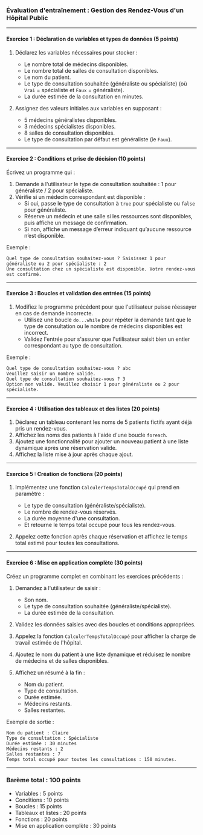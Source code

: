 ### **Évaluation d'entraînement : Gestion des Rendez-Vous d'un Hôpital Public**

---

#### **Exercice 1 : Déclaration de variables et types de données** (5 points)  
1. Déclarez les variables nécessaires pour stocker :  
   - Le nombre total de médecins disponibles.  
   - Le nombre total de salles de consultation disponibles.  
   - Le nom du patient.  
   - Le type de consultation souhaitée (généraliste ou spécialiste) (où `Vrai` = spécialiste et `Faux` = généraliste).  
   - La durée estimée de la consultation en minutes.  

2. Assignez des valeurs initiales aux variables en supposant :  
   - 5 médecins généralistes disponibles.  
   - 3 médecins spécialistes disponibles.  
   - 8 salles de consultation disponibles.  
   - Le type de consultation par défaut est généraliste (ie `Faux`).  

---

#### **Exercice 2 : Conditions et prise de décision** (10 points)  
Écrivez un programme qui :  
1. Demande à l'utilisateur le type de consultation souhaitée : 1 pour généraliste / 2 pour spécialiste.  
2. Vérifie si un médecin correspondant est disponible :  
   - Si oui, passe le type de consultation à `true` pour spécialiste ou `false` pour généraliste.  
   - Réserve un médecin et une salle si les ressources sont disponibles, puis affiche un message de confirmation.  
   - Si non, affiche un message d’erreur indiquant qu’aucune ressource n’est disponible.  

Exemple :  
```
Quel type de consultation souhaitez-vous ? Saisissez 1 pour généraliste ou 2 pour spécialiste : 2
Une consultation chez un spécialiste est disponible. Votre rendez-vous est confirmé.
```

---

#### **Exercice 3 : Boucles et validation des entrées** (15 points)  
1. Modifiez le programme précédent pour que l'utilisateur puisse réessayer en cas de demande incorrecte.  
   - Utilisez une boucle `do...while` pour répéter la demande tant que le type de consultation ou le nombre de médecins disponibles est incorrect.  
   - Validez l'entrée pour s'assurer que l'utilisateur saisit bien un entier correspondant au type de consultation.  

Exemple :  
```
Quel type de consultation souhaitez-vous ? abc
Veuillez saisir un nombre valide.
Quel type de consultation souhaitez-vous ? 3
Option non valide. Veuillez choisir 1 pour généraliste ou 2 pour spécialiste.
```

---

#### **Exercice 4 : Utilisation des tableaux et des listes** (20 points)  
1. Déclarez un tableau contenant les noms de 5 patients fictifs ayant déjà pris un rendez-vous.  
2. Affichez les noms des patients à l'aide d'une boucle `foreach`.  
3. Ajoutez une fonctionnalité pour ajouter un nouveau patient à une liste dynamique après une réservation valide.  
4. Affichez la liste mise à jour après chaque ajout.

---

#### **Exercice 5 : Création de fonctions** (20 points)  
1. Implémentez une fonction `CalculerTempsTotalOccupé` qui prend en paramètre :  
   - Le type de consultation (généraliste/spécialiste).  
   - Le nombre de rendez-vous réservés.  
   - La durée moyenne d'une consultation.  
   - Et retourne le temps total occupé pour tous les rendez-vous.  

2. Appelez cette fonction après chaque réservation et affichez le temps total estimé pour toutes les consultations.

---

#### **Exercice 6 : Mise en application complète** (30 points)  
Créez un programme complet en combinant les exercices précédents :  
1. Demandez à l'utilisateur de saisir :  
   - Son nom.  
   - Le type de consultation souhaitée (généraliste/spécialiste).  
   - La durée estimée de la consultation.  

2. Validez les données saisies avec des boucles et conditions appropriées.  
3. Appelez la fonction `CalculerTempsTotalOccupé` pour afficher la charge de travail estimée de l'hôpital.  
4. Ajoutez le nom du patient à une liste dynamique et réduisez le nombre de médecins et de salles disponibles.  
5. Affichez un résumé à la fin :  
   - Nom du patient.  
   - Type de consultation.  
   - Durée estimée.  
   - Médecins restants.  
   - Salles restantes.

Exemple de sortie :  
```
Nom du patient : Claire  
Type de consultation : Spécialiste  
Durée estimée : 30 minutes  
Médecins restants : 2  
Salles restantes : 7  
Temps total occupé pour toutes les consultations : 150 minutes.
```

---

### **Barème total : 100 points**  
- Variables : 5 points  
- Conditions : 10 points  
- Boucles : 15 points  
- Tableaux et listes : 20 points  
- Fonctions : 20 points  
- Mise en application complète : 30 points  
